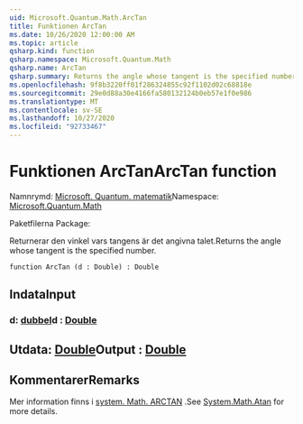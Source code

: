 ```yaml
---
uid: Microsoft.Quantum.Math.ArcTan
title: Funktionen ArcTan
ms.date: 10/26/2020 12:00:00 AM
ms.topic: article
qsharp.kind: function
qsharp.namespace: Microsoft.Quantum.Math
qsharp.name: ArcTan
qsharp.summary: Returns the angle whose tangent is the specified number.
ms.openlocfilehash: 9f8b3220ff01f286324855c92f1102d02c68818e
ms.sourcegitcommit: 29e0d88a30e4166fa580132124b0eb57e1f0e986
ms.translationtype: MT
ms.contentlocale: sv-SE
ms.lasthandoff: 10/27/2020
ms.locfileid: "92733467"
---
```

# <a name="arctan-function"></a><span data-ttu-id="769c7-102">Funktionen ArcTan</span><span class="sxs-lookup"><span data-stu-id="769c7-102">ArcTan function</span></span>

<span data-ttu-id="769c7-103">Namnrymd: [Microsoft. Quantum. matematik](xref:Microsoft.Quantum.Math)</span><span class="sxs-lookup"><span data-stu-id="769c7-103">Namespace: [Microsoft.Quantum.Math](xref:Microsoft.Quantum.Math)</span></span>

<span data-ttu-id="769c7-104">Paketfilerna [](https://nuget.org/packages/)</span><span class="sxs-lookup"><span data-stu-id="769c7-104">Package: [](https://nuget.org/packages/)</span></span>


<span data-ttu-id="769c7-105">Returnerar den vinkel vars tangens är det angivna talet.</span><span class="sxs-lookup"><span data-stu-id="769c7-105">Returns the angle whose tangent is the specified number.</span></span>

```qsharp
function ArcTan (d : Double) : Double
```


## <a name="input"></a><span data-ttu-id="769c7-106">Indata</span><span class="sxs-lookup"><span data-stu-id="769c7-106">Input</span></span>

### <a name="d--double"></a><span data-ttu-id="769c7-107">d: [dubbel](xref:microsoft.quantum.lang-ref.double)</span><span class="sxs-lookup"><span data-stu-id="769c7-107">d : [Double](xref:microsoft.quantum.lang-ref.double)</span></span>





## <a name="output--double"></a><span data-ttu-id="769c7-108">Utdata: [Double](xref:microsoft.quantum.lang-ref.double)</span><span class="sxs-lookup"><span data-stu-id="769c7-108">Output : [Double](xref:microsoft.quantum.lang-ref.double)</span></span>



## <a name="remarks"></a><span data-ttu-id="769c7-109">Kommentarer</span><span class="sxs-lookup"><span data-stu-id="769c7-109">Remarks</span></span>

<span data-ttu-id="769c7-110">Mer information finns i [system. Math. ARCTAN](https://docs.microsoft.com/dotnet/api/system.math.atan) .</span><span class="sxs-lookup"><span data-stu-id="769c7-110">See [System.Math.Atan](https://docs.microsoft.com/dotnet/api/system.math.atan) for more details.</span></span>